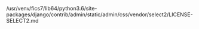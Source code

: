 /usr/venv/fics7/lib64/python3.6/site-packages/django/contrib/admin/static/admin/css/vendor/select2/LICENSE-SELECT2.md
